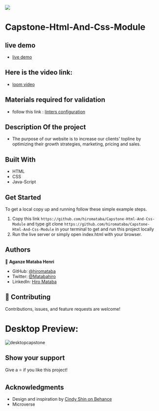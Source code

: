 ![](https://img.shields.io/badge/Microverse-blueviolet)

# Capstone-Html-And-Css-Module

## live demo

- [live demo](https://hiromataba.github.io/Capstone-Html-And-Css-Module/)

## Here is the video link:

- [loom video](https://www.loom.com/share/31d2966466bd4b738454dfa27326a46b)

## Materials required for validation

- follow this link :
  [linters configuration](https://github.com/microverseinc/linters-config/tree/master/html-css-js)

## Description Of the project

- The purpose of our website is to increase our clients' topline by optimizing their growth strategies, marketing, pricing and sales. 

## Built With

- HTML
- CSS
- Java-Script


## Get Started

To get a local copy up and running follow these simple example steps.

1. Copy this link `https://github.com/hiromataba/Capstone-Html-And-Css-Module` and type git clone `https://github.com/hiromataba/Capstone-Html-And-Css-Module` in your terminal to get and run this project locally
2. Run the live server or simply open index.html with your browser.

## Authors

👤 **Aganze Mataba Henri**

- GitHub: [@hiromataba](https://github.com/hiromataba)
- Twitter: [@Matabahiro](https://twitter.com/MatabaHiro)
- LinkedIn: [Hiro Mataba](https://www.linkedin.com/in/hiro-mataba-1bb910209/)

## 🤝 Contributing

Contributions, issues, and feature requests are welcome!

 # Desktop Preview:

![desktopcapstone](https://user-images.githubusercontent.com/75126481/124115912-a554fc00-da6e-11eb-824d-472149c0e8e2.png)

## Show your support

Give a ⭐️ if you like this project!

## Acknowledgments

- Design and inspiration by [Cindy Shin on Behance](https://www.behance.net/gallery/29845175/CC-Global-Summit-2015)
- Microverse
